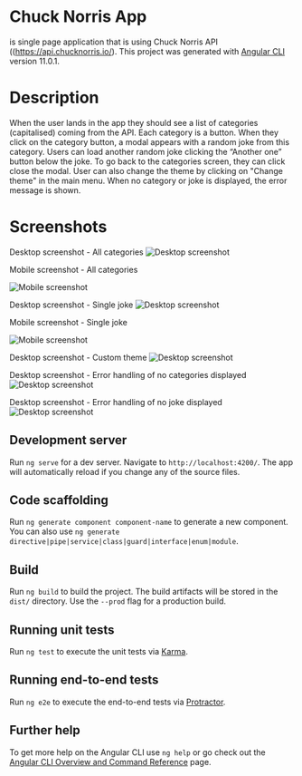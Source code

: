 # Chuck Norris App

is single page application that is using Chuck Norris API ((https://api.chucknorris.io/).
This project was generated with [Angular CLI](https://github.com/angular/angular-cli) version 11.0.1.

# Description
When the user lands in the app they should see a list of categories (capitalised) coming from
the API. Each category is a button. When they click on the category button, a modal appears with a random joke from this category. Users can load another random joke clicking the
“Another one” button below the joke. To go back to the categories screen, they can click close the modal.
User can also change the theme by clicking on "Change theme" in the main menu.
When no category or joke is displayed, the error message is shown.

# Screenshots
Desktop screenshot - All categories
![Desktop screenshot](https://i.ibb.co/rtcsXw7/Screenshot-2021-03-02-at-22-19-43.png)

Mobile screenshot - All categories

![Mobile screenshot](https://i.ibb.co/k60Qr6T/Screenshot-2021-03-02-at-22-22-49.png)

Desktop screenshot - Single joke
![Desktop screenshot](https://i.ibb.co/1vhWCVB/Screenshot-2021-03-02-at-22-27-41.png)

Mobile screenshot - Single joke 

![Mobile screenshot](https://i.ibb.co/DYhgLct/Screenshot-2021-03-02-at-22-31-51.png)

Desktop screenshot - Custom theme
![Desktop screenshot](https://i.ibb.co/BncqNKc/Screenshot-2021-03-02-at-22-41-33.png)

Desktop screenshot - Error handling of no categories displayed
![Desktop screenshot](https://i.ibb.co/mym0YLd/Screenshot-2021-03-03-at-16-08-56.png)

Desktop screenshot - Error handling of no joke displayed
![Desktop screenshot](https://i.ibb.co/TMV1d8T/Screenshot-2021-03-03-at-16-33-52.png)

## Development server

Run `ng serve` for a dev server. Navigate to `http://localhost:4200/`. The app will automatically reload if you change any of the source files.

## Code scaffolding

Run `ng generate component component-name` to generate a new component. You can also use `ng generate directive|pipe|service|class|guard|interface|enum|module`.

## Build

Run `ng build` to build the project. The build artifacts will be stored in the `dist/` directory. Use the `--prod` flag for a production build.

## Running unit tests

Run `ng test` to execute the unit tests via [Karma](https://karma-runner.github.io).

## Running end-to-end tests

Run `ng e2e` to execute the end-to-end tests via [Protractor](http://www.protractortest.org/).

## Further help

To get more help on the Angular CLI use `ng help` or go check out the [Angular CLI Overview and Command Reference](https://angular.io/cli) page.
